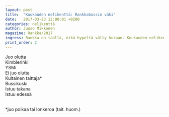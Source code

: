 ```yaml
---
layout: post
title:  "Kuukauden nelikenttä: Rankkabussin väki"
date:   2017-03-23 12:00:01 +0200
categories: nelikenttä
author: Juuso Mikkonen
magazine: Rankka/2017
ingress: Rankka on täällä, eikä hypeltä välty kukaan. Kuukauden nelikenttä esittelee tällä kertaa rrrRankkabussin sekalaisen seurakunnan.
print_order: 2
---
```


<div class="fourfold clearfix">
    <div class="fourfold__row">
        <div class="fourfold__cell">Juo olutta</div>
        <div class="fourfold__cell">Kimblerinki</div>
        <div class="fourfold__cell">YSMi</div>
    </div>
    <div class="fourfold__row">
        <div class="fourfold__cell">Ei juo olutta</div>
        <div class="fourfold__cell">Kultainen taittaja*</div>
        <div class="fourfold__cell">Bussikuski</div>
    </div>
    <div class="fourfold__row">
        <div class="fourfold__cell"></div>
        <div class="fourfold__cell">Istuu takana</div>
        <div class="fourfold__cell">Istuu edessä</div>
    </div>
</div>

<br>

*juo poikaa tai lonkeroa (tait. huom.)